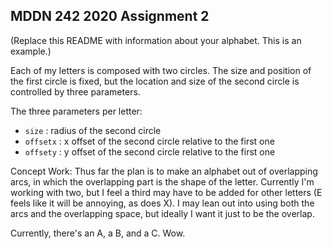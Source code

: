 ## MDDN 242 2020 Assignment 2

(Replace this README with information about your alphabet. This is an example.)

Each of my letters is composed with two circles. The size and position of the first circle is fixed, but the location and size of the second circle is controlled by three parameters.

The three parameters per letter:
  * `size` : radius of the second circle
  * `offsetx` : x offset of the second circle relative to the first one
  * `offsety` : y offset of the second circle relative to the first one

Concept Work:
Thus far the plan is to make an alphabet out of overlapping arcs, in which the overlapping part is the shape of the letter. Currently I'm working with two, but I feel a third may have to be added for other letters (E feels like it will be annoying, as does X). I may lean out into using both the arcs and the overlapping space, but ideally I want it just to be the overlap.

Currently, there's an A, a B, and a C. Wow.
